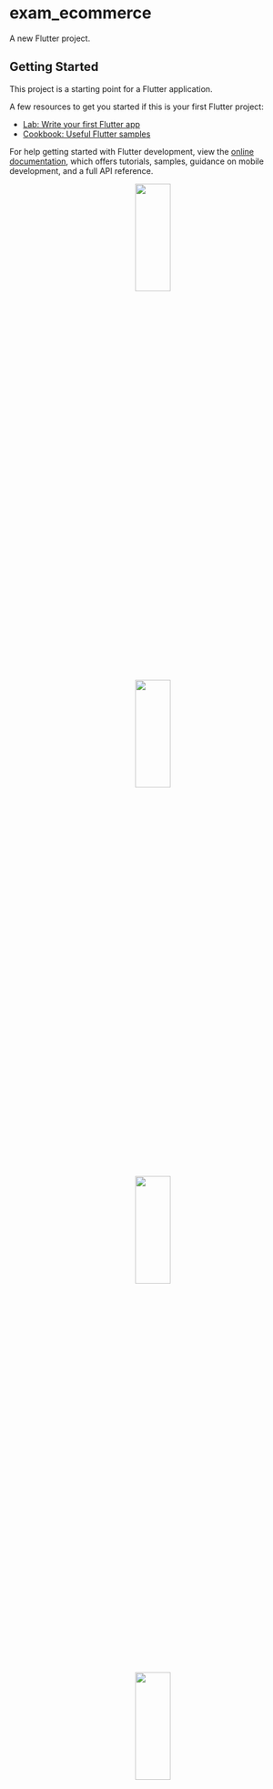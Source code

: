 # exam_ecommerce

A new Flutter project.

## Getting Started

This project is a starting point for a Flutter application.

A few resources to get you started if this is your first Flutter project:

- [Lab: Write your first Flutter app](https://docs.flutter.dev/get-started/codelab)
- [Cookbook: Useful Flutter samples](https://docs.flutter.dev/cookbook)

For help getting started with Flutter development, view the
[online documentation](https://docs.flutter.dev/), which offers tutorials,
samples, guidance on mobile development, and a full API reference.

<p align = "center">
<img src= "https://github.com/Yash-978/exam_ecommerce/assets/147479013/f284a6ec-fb25-4cec-9a57-6937b8106b54" width=35%
height=22% >
</p>

<p align = "center">
<img src= "https://github.com/Yash-978/exam_ecommerce/assets/147479013/19b5574a-1c9b-4550-bc1d-61f258d63169" width=35%
height=22% >
</p>



<p align = "center">
<img src= "https://github.com/Yash-978/exam_ecommerce/assets/147479013/449cf8b1-f704-4c8c-96b9-7159a24ddbd5" width=35%
height=22% >
</p>

<p align = "center">
<img src= "https://github.com/Yash-978/exam_ecommerce/assets/147479013/e0f6f285-17a5-4e96-aecc-212aed01f112" width=35%
height=22% >
</p>

